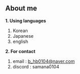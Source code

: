 ## About me  ##
__1. Using languages__
1. Korean
2. Japanese
3. english

__2. For contact__
1. email   :  b_hb0104@naver.com
2. discord :  samana0104
